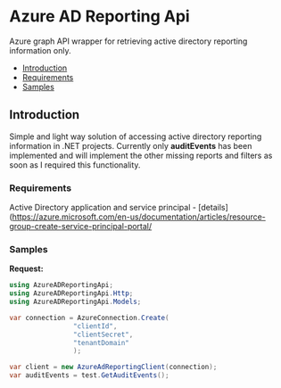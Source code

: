 Azure AD Reporting Api
=============
Azure graph API wrapper for retrieving active directory reporting information only.

* [Introduction](#introduction)
* [Requirements](#requirements)
* [Samples](#samples)

## Introduction
Simple and light way solution of accessing active directory reporting information in .NET projects. Currently only **auditEvents** has been implemented and will implement the other missing reports and filters as soon as I required this functionality.

### Requirements

Active Directory application and service principal - [details](https://azure.microsoft.com/en-us/documentation/articles/resource-group-create-service-principal-portal/

### Samples

**Request:**

```C#
using AzureADReportingApi;
using AzureADReportingApi.Http;
using AzureADReportingApi.Models;

var connection = AzureConnection.Create(
                "clientId",
                "clientSecret",
                "tenantDomain"
                );

var client = new AzureAdReportingClient(connection);
var auditEvents = test.GetAuditEvents();

```

